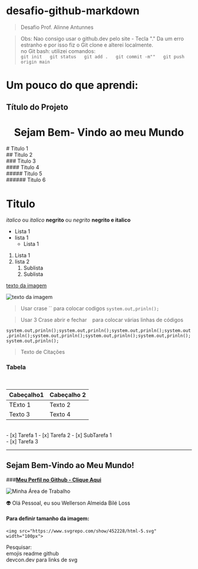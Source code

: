 # desafio-github-markdown
> Desafio Prof. Alinne Antunnes


> Obs:  Nao consigo usar o github.dev pelo site - Tecla "."
        Da um erro estranho e por isso fiz o
	Git clone e alterei localmente.<br>
 	no Git bash: utilizei comandos: <br>
     ```git init  
> 	git status  
> 	git add .  
> 	git commit -m""  
> 	git push origin main  ```
   	





# **Um pouco do que aprendi:**


## Título do Projeto
<!--Cabeçalhos-->
<center><h1> Sejam Bem- Vindo ao meu Mundo </h2></center>
# Titulo 1<br>
## Titulo 2<br>
### Titulo 3<br>
#### Titulo 4<br>
##### Titulo 5<br>
###### Titulo 6<br>
<h1> Titulo </h1>

*italico* ou _italico_
**negrito** ou _negrito_
__negrito e italico__

- Lista 1
- lista 1
    - Lista 1

1. Lista 1
2. lista 2
    1. Sublista
    2. Sublista

[texto da imagem](https://img.icons8.com/?size=100&id=46565&format=png&color=000000)

![texto da imagem](https://img.icons8.com/?size=100&id=46565&format=png&color=000000)

> Usar crase `` para colocar codigos
`system.out,prinln();`

> Usar 3 Crase abrir e fechar ``` ``` para colocar várias linhas de códigos

```system.out,prinln();system.out,prinln();system.out,prinln();system.out,prinln();system.out,prinln();system.out,prinln();system.out,prinln();system.out,prinln();```


> Texto de Citações

### Tabela
<br>

|Cabeçalho1|Cabeçalho 2|
|----------|-----------|
|TExto 1   |    Texto 2|
|Texto 3   |    Texto 4|

<br>
- [x] Tarefa 1
- [x] Tarefa 2
    - [x] SubTarefa 1 <br>
- [x] Tarefa 3

________________________________________________

## Sejam Bem-Vindo ao Meu Mundo!

###__[Meu Perfil no Github - Clique Aqui](https://github.com/Wellerson-ABL)__ 


![Minha Área de Trabalho](https://apexensino.com.br/wp-content/uploads/2020/06/aprender-a-programar.png)<br>


:alien: Olá Pessoal, eu sou Wellerson Almeida Bilé Loss

#### Para definir tamanho da imagem:
`<img src="https://www.svgrepo.com/show/452228/html-5.svg" width="100px">`

Pesquisar:<br>
emojis readme github<br>
devcon.dev para links de svg

